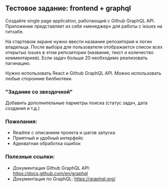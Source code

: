 ## Тестовое задание: frontend + graphql

Создайте single page application, работающий c Github GraphQL API. Приложение представляет из себя «менеджер» для работы с issues на гитхабе.

На стартовом экране нужно ввести название репозитория и логин владельца. После выбора для пользователя отображается список всех открытых issues в этом репозитории (название, текст и количество комментариев). Если задач больше 20 необходимо реализовать пагинацию.

Нужно использовать React и Github GraphQL API. Можно использовать любые сторонние билбиотеки.

### "Задание со звездочкой"

Добавить дополнительные парметры поиска (статус задач, дата создания и т.д.)

### Пожелания:

* Readme с описанием проекта и шагов запуска
* Приятный и удобный интерфейс
* Адекватная обработка ошибок

### Полезные ссылки:
* Документация Github GraphQL API: https://docs.github.com/en/graphql
* Документация по GraphQL: https://graphql.org/
